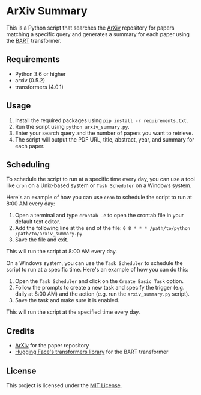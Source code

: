 # ArXiv Summary

This is a Python script that searches the [ArXiv](https://arxiv.org/) repository for papers matching a specific query and generates a summary for each paper using the [BART](https://huggingface.co/transformers/model_doc/bart.html) transformer.

## Requirements

- Python 3.6 or higher
- arxiv (0.5.2)
- transformers (4.0.1)

## Usage

1. Install the required packages using `pip install -r requirements.txt`.
2. Run the script using `python arxiv_summary.py`.
3. Enter your search query and the number of papers you want to retrieve.
4. The script will output the PDF URL, title, abstract, year, and summary for each paper.

## Scheduling

To schedule the script to run at a specific time every day, you can use a tool like `cron` on a Unix-based system or `Task Scheduler` on a Windows system.

Here's an example of how you can use `cron` to schedule the script to run at 8:00 AM every day:

1. Open a terminal and type `crontab -e` to open the crontab file in your default text editor.
2. Add the following line at the end of the file: `0 8 * * * /path/to/python /path/to/arxiv_summary.py`
3. Save the file and exit.

This will run the script at 8:00 AM every day.

On a Windows system, you can use the `Task Scheduler` to schedule the script to run at a specific time. Here's an example of how you can do this:

1. Open the `Task Scheduler` and click on the `Create Basic Task` option.
2. Follow the prompts to create a new task and specify the trigger (e.g. daily at 8:00 AM) and the action (e.g. run the `arxiv_summary.py` script).
3. Save the task and make sure it is enabled.

This will run the script at the specified time every day.

## Credits

- [ArXiv](https://arxiv.org/) for the paper repository
- [Hugging Face's transformers library](https://huggingface.co/transformers/) for the BART transformer

## License

This project is licensed under the [MIT License](LICENSE).
